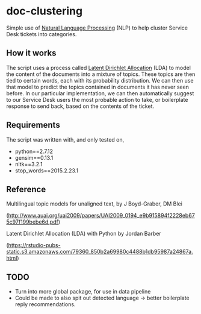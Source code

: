 # doc-clustering
Simple use of [Natural Language Processing](https://en.wikipedia.org/wiki/Natural_language_processing) (NLP) to help cluster Service Desk tickets into categories.

## How it works
The script uses a process called [Latent Dirichlet Allocation](https://en.wikipedia.org/wiki/Latent_Dirichlet_allocation) (LDA) to model the content of the documents into a mixture of topics. These topics are then tied to certain words, each with its probability distribution. We can then use that model to predict the topics contained in documents it has never seen before. In our particular implementation, we can then automatically suggest to our Service Desk users the most probable action to take, or boilerplate response to send back, based on the contents of the ticket.

## Requirements
The script was written with, and only tested on,
* python==2.7.12
* gensim==0.13.1
* nltk==3.2.1
* stop_words==2015.2.23.1 

## Reference
Multilingual topic models for unaligned text, by J Boyd-Graber, DM Blei

(http://www.auai.org/uai2009/papers/UAI2009_0194_e9b915894f2228eb675c97f199bebe6d.pdf)

Latent Dirichlet Allocation (LDA) with Python by Jordan Barber

(https://rstudio-pubs-static.s3.amazonaws.com/79360_850b2a69980c4488b1db95987a24867a.html)

## TODO
* Turn into more global package, for use in data pipeline
* Could be made to also spit out detected language -> better boilerplate reply recommendations.
